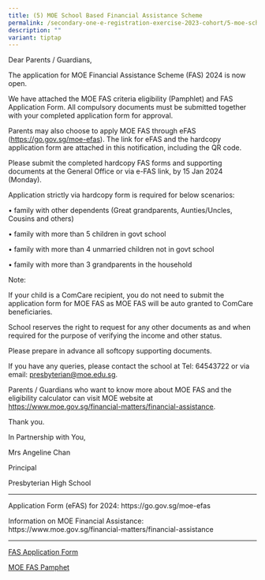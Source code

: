 ```yaml
---
title: (5) MOE School Based Financial Assistance Scheme
permalink: /secondary-one-e-registration-exercise-2023-cohort/5-moe-school-based-financial-assistance-scheme/
description: ""
variant: tiptap
---
```

<p>Dear Parents / Guardians,</p><p>The application for MOE Financial Assistance Scheme (FAS) 2024 is now open.</p><p>We have attached the MOE FAS criteria eligibility (Pamphlet) and FAS Application Form. All compulsory documents must be submitted together with your completed application form for approval.</p><p>Parents may also choose to apply MOE FAS through eFAS (<a href="https://go.gov.sg/moe-efas" rel="noopener noreferrer nofollow" target="_blank">https://go.gov.sg/moe-efas</a>). The link for eFAS and the hardcopy application form are attached in this notification, including the QR code.</p><p>Please submit the completed hardcopy FAS forms and supporting documents at the General Office or via e-FAS link, by 15 Jan 2024 (Monday).</p><p>Application strictly via hardcopy form is required for below scenarios:</p><p>• family with other dependents (Great grandparents, Aunties/Uncles, Cousins and others)</p><p>• family with more than 5 children in govt school</p><p>• family with more than 4 unmarried children not in govt school</p><p>• family with more than 3 grandparents in the household</p><p>Note:</p><p>If your child is a ComCare recipient, you do not need to submit the application form for MOE FAS as MOE FAS will be auto granted to ComCare beneficiaries.</p><p>School reserves the right to request for any other documents as and when required for the purpose of verifying the income and other status.</p><p>Please prepare in advance all softcopy supporting documents.</p><p>If you have any queries, please contact the school at Tel: 64543722 or via email: <a href="mailto:presbyterian@moe.edu.sg" rel="noopener noreferrer nofollow" target="_blank">presbyterian@moe.edu.sg</a>.</p><p>Parents / Guardians who want to know more about MOE FAS and the eligibility calculator can visit MOE website at <a href="https://www.moe.gov.sg/financial-matters/financial-assistance" rel="noopener noreferrer nofollow" target="_blank">https://www.moe.gov.sg/financial-matters/financial-assistance</a>.</p><p>Thank you.</p><p>In Partnership with You,</p><p>Mrs Angeline Chan</p><p>Principal</p><p>Presbyterian High School</p><hr><p>Application Form (eFAS) for 2024: <a rel="noopener noreferrer nofollow" target="_blank">https://go.gov.sg/moe-efas</a></p><p>Information on MOE Financial Assistance: <a rel="noopener noreferrer nofollow" target="_blank">https://www.moe.gov.sg/financial-matters/financial-assistance</a></p><hr><p><a href="https://drive.google.com/file/d/18ESKQTVadSgKq0s09BZlBrXOsiF3-hS0/view?usp=drive_link" rel="noopener noreferrer nofollow" target="_blank">FAS Application Form</a></p><p><a href="https://drive.google.com/file/d/1iUtbtH65fWiBkOm-sR4b8aIIVcsJQ2iv/view?usp=drive_link" rel="noopener noreferrer nofollow" target="_blank">MOE FAS Pamphet</a></p>